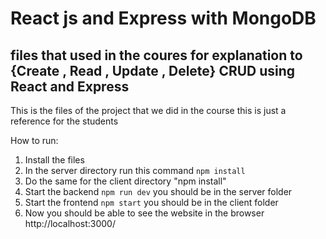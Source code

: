 # React js and Express with MongoDB 

## files that used in the coures for explanation to {Create , Read , Update , Delete} CRUD using React and Express



This is the files of the project that we did in the course this is just a reference for the students



How to run:

1. Install the files
2. In the server directory run this command `npm install`
3. Do the same for the client directory "npm install"
4. Start the backend `npm run dev`  you should be in the server folder
5. Start the frontend `npm start`  you should be in the client folder
6. Now you should be able to see the website in the browser <a hrf="http://localhost:3000/">http://localhost:3000/<a>
